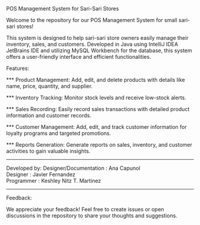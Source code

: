 POS Management System for Sari-Sari Stores

Welcome to the repository for our POS Management System for small sari-sari stores!

This system is designed to help sari-sari store owners easily manage their inventory, sales, and customers. Developed in Java using IntelliJ IDEA JetBrains IDE and utilizing MySQL Workbench for the database, this system offers a user-friendly interface and efficient functionalities.


Features:

*** Product Management: Add, edit, and delete products with details like name, price, quantity, and supplier.

*** Inventory Tracking: Monitor stock levels and receive low-stock alerts.

*** Sales Recording: Easily record sales transactions with detailed product information and customer records.

*** Customer Management: Add, edit, and track customer information for loyalty programs and targeted promotions.

*** Reports Generation: Generate reports on sales, inventory, and customer activities to gain valuable insights.
___________________________________________
Developed by:
    Designer/Documentation : Ana Capunol             
    Designer : Javier Fernandez                      
    Programmer : Keshley Nitz T. Martinez          
__________________________________________
Feedback:

We appreciate your feedback! Feel free to create issues or open discussions in the repository to share your thoughts and suggestions.
